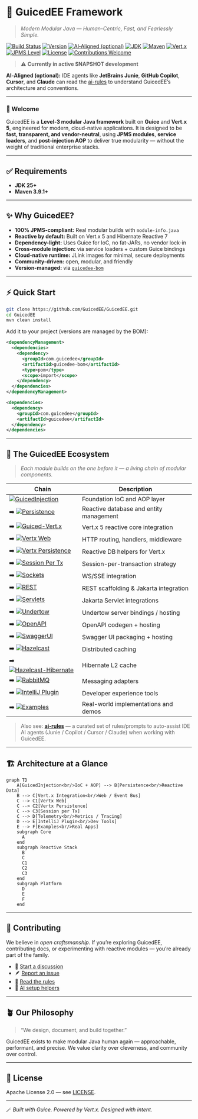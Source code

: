 # 🧩 GuicedEE Framework

> *Modern Modular Java — Human-Centric, Fast, and Fearlessly Simple.*

[![Build Status](https://img.shields.io/github/actions/workflow/status/GuicedEE/GuicedEE/build.yml?branch=master&style=flat-square)](https://github.com/GuicedEE/GuicedEE/actions)
[![Version](https://img.shields.io/badge/Version-SNAPSHOT-orange?style=flat-square)](#)
[![AI‑Aligned (optional)](https://img.shields.io/badge/AI%E2%80%91Aligned-optional-lightgrey?style=flat-square)](https://github.com/GuicedEE/ai-rules)
[![JDK](https://img.shields.io/badge/JDK-25%2B-007396?style=flat-square)](https://openjdk.org/projects/jdk/25/)
[![Maven](https://img.shields.io/badge/Maven-%E2%89%A53.9.1-6E3FCE?style=flat-square)](https://maven.apache.org/)
[![Vert.x](https://img.shields.io/badge/Vert.x-5.0-4B4BFF?style=flat-square)](https://vertx.io/)
[![JPMS Level](https://img.shields.io/badge/JPMS-Level%203-008080?style=flat-square)](#)
[![License](https://img.shields.io/badge/License-Apache%202.0-green?style=flat-square)](LICENSE)
[![Contributions Welcome](https://img.shields.io/badge/contributions-welcome-brightgreen?style=flat-square)](https://github.com/GuicedEE/GuicedEE/discussions)

> ⚠️ **Currently in active SNAPSHOT development**

**AI‑Aligned (optional):** IDE agents like **JetBrains Junie**, **GitHub Copilot**, **Cursor**, and **Claude** can read the [ai-rules](https://github.com/GuicedEE/ai-rules) to understand GuicedEE’s architecture and conventions.

---

### 👋 Welcome

GuicedEE is a **Level-3 modular Java framework** built on **Guice** and **Vert.x 5**, engineered for modern, cloud-native applications.
It is designed to be **fast, transparent, and vendor-neutral**, using **JPMS modules**, **service loaders**, and **post-injection AOP** to deliver true modularity — without the weight of traditional enterprise stacks.

---

## ✅ Requirements
- **JDK 25+**
- **Maven 3.9.1+**

---

## ✨ Why GuicedEE?
- **100% JPMS-compliant:** Real modular builds with `module-info.java`
- **Reactive by default:** Built on Vert.x 5 and Hibernate Reactive 7
- **Dependency-light:** Uses Guice for IoC, no fat-JARs, no vendor lock-in
- **Cross-module injection:** via service loaders + custom Guice bindings
- **Cloud-native runtime:** JLink images for minimal, secure deployments
- **Community-driven:** open, modular, and friendly
- **Version-managed:** via [`guicedee-bom`](https://github.com/GuicedEE/guicedee-bom)

---

## ⚡ Quick Start

```bash
git clone https://github.com/GuicedEE/GuicedEE.git
cd GuicedEE
mvn clean install
```

Add it to your project (versions are managed by the BOM):

```xml
<dependencyManagement>
  <dependencies>
    <dependency>
      <groupId>com.guicedee</groupId>
      <artifactId>guicedee-bom</artifactId>
      <type>pom</type>
      <scope>import</scope>
    </dependency>
  </dependencies>
</dependencyManagement>

<dependencies>
  <dependency>
    <groupId>com.guicedee</groupId>
    <artifactId>guicedee</artifactId>
  </dependency>
</dependencies>
```

---

## 🧬 The GuicedEE Ecosystem

> *Each module builds on the one before it — a living chain of modular components.*

| Chain | Description |
|-------|--------------|
| [![GuicedInjection](https://img.shields.io/badge/GuicedInjection-core-blue?style=flat-square)](https://github.com/GuicedEE/GuicedInjection) | Foundation IoC and AOP layer |
| ➡️ [![Persistence](https://img.shields.io/badge/Persistence-reactive-yellow?style=flat-square)](https://github.com/GuicedEE/Persistence) | Reactive database and entity management |
| ➡️ [![Guiced-Vert.x](https://img.shields.io/badge/Vert.x-Integration-purple?style=flat-square)](https://github.com/GuicedEE/Guiced-Vert.x) | Vert.x 5 reactive core integration |
| ➡️ [![Vertx Web](https://img.shields.io/badge/Vert.x-Web-4B4BFF?style=flat-square)](https://github.com/GuicedEE/GuicedVertxWeb) | HTTP routing, handlers, middleware |
| ➡️ [![Vertx Persistence](https://img.shields.io/badge/Vert.x-Persistence-4B4BFF?style=flat-square)](https://github.com/GuicedEE/GuicedVertxPersistence) | Reactive DB helpers for Vert.x |
| ➡️ [![Session Per Tx](https://img.shields.io/badge/Vert.x-Session_per_Tx-4B4BFF?style=flat-square)](https://github.com/GuicedEE/GuicedVertxSessionPerTransaction) | Session-per-transaction strategy |
| ➡️ [![Sockets](https://img.shields.io/badge/Vert.x-Sockets-4B4BFF?style=flat-square)](https://github.com/GuicedEE/GuicedVertxSockets) | WS/SSE integration |
| ➡️ [![REST](https://img.shields.io/badge/REST-Services-lightgrey?style=flat-square)](https://github.com/GuicedEE/RestServices) | REST scaffolding & Jakarta integration |
| ➡️ [![Servlets](https://img.shields.io/badge/Jakarta-Servlets-lightgrey?style=flat-square)](https://github.com/GuicedEE/Servlets) | Jakarta Servlet integrations |
| ➡️ [![Undertow](https://img.shields.io/badge/Undertow-server-lightgrey?style=flat-square)](https://github.com/GuicedEE/Undertow) | Undertow server bindings / hosting |
| ➡️ [![OpenAPI](https://img.shields.io/badge/OpenAPI-generated-lightgrey?style=flat-square)](https://github.com/GuicedEE/OpenAPI) | OpenAPI codegen + hosting |
| ➡️ [![SwaggerUI](https://img.shields.io/badge/Swagger-UI-lightgrey?style=flat-square)](https://github.com/GuicedEE/SwaggerUI) | Swagger UI packaging + hosting |
| ➡️ [![Hazelcast](https://img.shields.io/badge/Hazelcast-cache-blue?style=flat-square)](https://github.com/GuicedEE/Hazelcast) | Distributed caching |
| ➡️ [![Hazelcast-Hibernate](https://img.shields.io/badge/Hibernate-2L_cache-blue?style=flat-square)](https://github.com/GuicedEE/Hazelcast-Hibernate) | Hibernate L2 cache |
| ➡️ [![RabbitMQ](https://img.shields.io/badge/RabbitMQ-integration-yellow?style=flat-square)](https://github.com/GuicedEE/GuicedRabbit) | Messaging adapters |
| ➡️ [![IntelliJ Plugin](https://img.shields.io/badge/IntelliJ_Plugin-tools-lightgrey?style=flat-square)](https://github.com/GuicedEE/GuicedEEIntelliJPlugin) | Developer experience tools |
| ➡️ [![Examples](https://img.shields.io/badge/Examples-live_demos-success?style=flat-square)](https://github.com/GuicedEE/Examples) | Real-world implementations and demos |

> Also see: **[ai-rules](https://github.com/GuicedEE/ai-rules)** — a curated set of rules/prompts to auto-assist IDE AI agents (Junie / Copilot / Cursor / Claude) when working with GuicedEE.

---

## 🏗️ Architecture at a Glance

```mermaid
graph TD
    A[GuicedInjection<br/>IoC + AOP] --> B[Persistence<br/>Reactive Data]
    B --> C[Vert.x Integration<br/>Web / Event Bus]
    C --> C1[Vertx Web]
    C --> C2[Vertx Persistence]
    C --> C3[Session per Tx]
    C --> D[Telemetry<br/>Metrics / Tracing]
    D --> E[IntelliJ Plugin<br/>Dev Tools]
    E --> F[Examples<br/>Real Apps]
    subgraph Core
      A
    end
    subgraph Reactive Stack
      B
      C
      C1
      C2
      C3
    end
    subgraph Platform
      D
      E
      F
    end
```

---

## 🤝 Contributing
We believe in *open craftsmanship*. If you’re exploring GuicedEE, contributing docs, or experimenting with reactive modules — you’re already part of the family.

- 💬 [Start a discussion](https://github.com/GuicedEE/GuicedEE/discussions)
- 🪶 [Report an issue](https://github.com/GuicedEE/GuicedEE/issues)
- 🧩 [Read the rules](https://github.com/GuicedEE/junie-guides/blob/master/RULES.md)
- 🤖 [AI setup helpers](https://github.com/GuicedEE/ai-rules)

---

## 🪴 Our Philosophy
> “We design, document, and build together.”

GuicedEE exists to make modular Java human again — approachable, performant, and precise. We value clarity over cleverness, and community over control.

---

## 📜 License
Apache License 2.0 — see [LICENSE](LICENSE).

---

🪄 *Built with Guice. Powered by Vert.x. Designed with intent.*